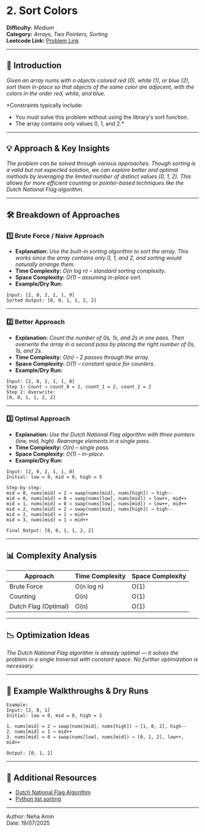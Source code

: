 # 2. Sort Colors

**Difficulty:** *Medium*  
**Category:** *Arrays, Two Pointers, Sorting*  
**Leetcode Link:** [Problem Link](https://leetcode.com/problems/sort-colors/)

---

## 📝 Introduction

*Given an array nums with n objects colored red (0), white (1), or blue (2), sort them in-place so that objects of the same color are adjacent, with the colors in the order red, white, and blue.*

*Constraints typically include:<br>
- You must solve this problem without using the library's sort function.<br>
- The array contains only values 0, 1, and 2.*

---

## 💡 Approach & Key Insights

*The problem can be solved through various approaches. Though sorting is a valid but not expected solution, we can explore better and optimal methods by leveraging the limited number of distinct values (0, 1, 2). This allows for more efficient counting or pointer-based techniques like the Dutch National Flag algorithm.*

---

## 🛠️ Breakdown of Approaches

### 1️⃣ Brute Force / Naive Approach

- **Explanation:** *Use the built-in sorting algorithm to sort the array. This works since the array contains only 0, 1, and 2, and sorting would naturally arrange them.*
- **Time Complexity:** *O(n log n) – standard sorting complexity.*
- **Space Complexity:** *O(1) – assuming in-place sort.*
- **Example/Dry Run:**

```plaintext
Input: [2, 0, 2, 1, 1, 0]
Sorted Output: [0, 0, 1, 1, 2, 2]
```

---

### 2️⃣ Better Approach

- **Explanation:** *Count the number of 0s, 1s, and 2s in one pass. Then overwrite the array in a second pass by placing the right number of 0s, 1s, and 2s.*
- **Time Complexity:** *O(n) – 2 passes through the array.*
- **Space Complexity:** *O(1) – constant space for counters.*
- **Example/Dry Run:**

```plaintext
Input: [2, 0, 2, 1, 1, 0]
Step 1: Count → count_0 = 2, count_1 = 2, count_2 = 2
Step 2: Overwrite:
[0, 0, 1, 1, 2, 2]
```

---

### 3️⃣ Optimal Approach

- **Explanation:** *Use the Dutch National Flag algorithm with three pointers (low, mid, high). Rearrange elements in a single pass.*
- **Time Complexity:** *O(n) – single pass.*
- **Space Complexity:** *O(1) – in-place.*
- **Example/Dry Run:**

```plaintext
Input: [2, 0, 2, 1, 1, 0]
Initial: low = 0, mid = 0, high = 5

Step-by-step:
mid = 0, nums[mid] = 2 → swap(nums[mid], nums[high]) → high--
mid = 0, nums[mid] = 0 → swap(nums[low], nums[mid]) → low++, mid++
mid = 1, nums[mid] = 0 → swap(nums[low], nums[mid]) → low++, mid++
mid = 2, nums[mid] = 2 → swap(nums[mid], nums[high]) → high--
mid = 2, nums[mid] = 1 → mid++
mid = 3, nums[mid] = 1 → mid++

Final Output: [0, 0, 1, 1, 2, 2]
```

---

## 📊 Complexity Analysis

| Approach         | Time Complexity | Space Complexity |
| ---------------- | --------------- | ---------------- |
| Brute Force      | O(n log n)      | O(1)              |
| Counting         | O(n)            | O(1)              |
| Dutch Flag (Optimal) | O(n)        | O(1)              |

---

## 📉 Optimization Ideas

*The Dutch National Flag algorithm is already optimal — it solves the problem in a single traversal with constant space. No further optimization is necessary.*

---

## 📌 Example Walkthroughs & Dry Runs

```plaintext
Example:
Input: [2, 0, 1]
Initial: low = 0, mid = 0, high = 2

1. nums[mid] = 2 → swap(nums[mid], nums[high]) → [1, 0, 2], high--
2. nums[mid] = 1 → mid++
3. nums[mid] = 0 → swap(nums[low], nums[mid]) → [0, 1, 2], low++, mid++

Output: [0, 1, 2]
```

---

## 🔗 Additional Resources

- [Dutch National Flag Algorithm](https://en.wikipedia.org/wiki/Dutch_national_flag_problem)
- [Python list sorting](https://docs.python.org/3/howto/sorting.html)

---

Author: Neha Amin <br>
Date: 19/07/2025
